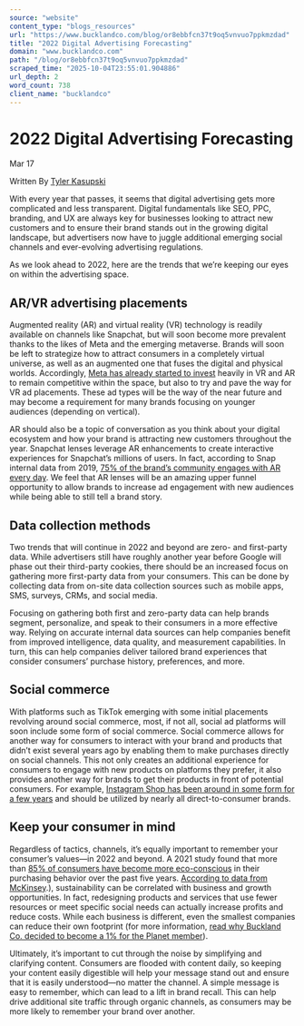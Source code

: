 ```yaml
---
source: "website"
content_type: "blogs_resources"
url: "https://www.bucklandco.com/blog/or8ebbfcn37t9oq5vnvuo7ppkmzdad"
title: "2022 Digital Advertising Forecasting"
domain: "www.bucklandco.com"
path: "/blog/or8ebbfcn37t9oq5vnvuo7ppkmzdad"
scraped_time: "2025-10-04T23:55:01.904886"
url_depth: 2
word_count: 738
client_name: "bucklandco"
---
```


# 2022 Digital Advertising Forecasting

Mar 17

Written By [Tyler Kasupski](/blog?author=627d45fedbd3fb3ea3eccc6b)

With every year that passes, it seems that digital advertising gets more complicated and less transparent. Digital fundamentals like SEO, PPC, branding, and UX are always key for businesses looking to attract new customers and to ensure their brand stands out in the growing digital landscape, but advertisers now have to juggle additional emerging social channels and ever-evolving advertising regulations.

As we look ahead to 2022, here are the trends that we’re keeping our eyes on within the advertising space.

## AR/VR advertising placements

Augmented reality (AR) and virtual reality (VR) technology is readily available on channels like Snapchat, but will soon become more prevalent thanks to the likes of Meta and the emerging metaverse. Brands will soon be left to strategize how to attract consumers in a completely virtual universe, as well as an augmented one that fuses the digital and physical worlds. Accordingly, [Meta has already started to invest](https://www.adweek.com/media/the-metaverse-will-reshape-digital-marketing-for-decades-to-come/) heavily in VR and AR to remain competitive within the space, but also to try and pave the way for VR ad placements. These ad types will be the way of the near future and may become a requirement for many brands focusing on younger audiences (depending on vertical).

AR should also be a topic of conversation as you think about your digital ecosystem and how your brand is attracting new customers throughout the year. Snapchat lenses leverage AR enhancements to create interactive experiences for Snapchat’s millions of users. In fact, according to Snap internal data from 2019, [75% of the brand’s community engages with AR every day](https://lensstudio.snapchat.com/?lang=en-US). We feel that AR lenses will be an amazing upper funnel opportunity to allow brands to increase ad engagement with new audiences while being able to still tell a brand story.

## Data collection methods

Two trends that will continue in 2022 and beyond are zero- and first-party data. While advertisers still have roughly another year before Google will phase out their third-party cookies, there should be an increased focus on gathering more first-party data from your consumers. This can be done by collecting data from on-site data collection sources such as mobile apps, SMS, surveys, CRMs, and social media.

Focusing on gathering both first and zero-party data can help brands segment, personalize, and speak to their consumers in a more effective way. Relying on accurate internal data sources can help companies benefit from improved intelligence, data quality, and measurement capabilities. In turn, this can help companies deliver tailored brand experiences that consider consumers’ purchase history, preferences, and more.

## Social commerce

With platforms such as TikTok emerging with some initial placements revolving around social commerce, most, if not all, social ad platforms will soon include some form of social commerce. Social commerce allows for another way for consumers to interact with your brand and products that didn’t exist several years ago by enabling them to make purchases directly on social channels. This not only creates an additional experience for consumers to engage with new products on platforms they prefer, it also provides another way for brands to get their products in front of potential consumers. For example, [Instagram Shop has been around in some form for a few years](https://techcrunch.com/2020/07/16/instagram-launches-its-redesigned-shop-now-powered-by-facebook-pay/) and should be utilized by nearly all direct-to-consumer brands.

## Keep your consumer in mind

Regardless of tactics, channels, it’s equally important to remember your consumer’s values—in 2022 and beyond. A 2021 study found that more than [85% of consumers have become more eco-conscious](https://www.businesswire.com/news/home/20211014005090/en/Recent-Study-Reveals-More-Than-a-Third-of-Global-Consumers-Are-Willing-to-Pay-More-for-Sustainability-as-Demand-Grows-for-Environmentally-Friendly-Alternatives) in their purchasing behavior over the past five years. [According to data from McKinsey](https://www.mckinsey.com/~/media/McKinsey/Business%20Functions/Sustainability/Our%20Insights/Profits%20with%20purpose/Profits%20with%20Purpose.ashx#:~:text=Sustainability%20also%20offers%20an%20interesting,Introducing%20the%20circular%20economy%E2%80%9D).), sustainability can be correlated with business and growth opportunities. In fact, redesigning products and services that use fewer resources or meet specific social needs can actually increase profits and reduce costs. While each business is different, even the smallest companies can reduce their own footprint (for more information, [read why Buckland Co. decided to become a 1% for the Planet member](https://bucklandco.com/blogs/blog/we-became-a-1-for-the-planet-member-business-in-q4-of-2017-here-s-why-you-should-do-the-same)).

Ultimately, it’s important to cut through the noise by simplifying and clarifying content. Consumers are flooded with content daily, so keeping your content easily digestible will help your message stand out and ensure that it is easily understood—no matter the channel. A simple message is easy to remember, which can lead to a lift in brand recall. This can help drive additional site traffic through organic channels, as consumers may be more likely to remember your brand over another.